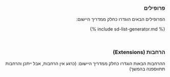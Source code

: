 <div dir="rtl" markdown="1">

### פרופילים
הפרופילים הבאים הוגדרו כחלק ממדריך היישום:
<!-- ================================================ -->
<!--  use this line to include an autogenerated list of all profiles and highlight new ones using the input/data/new_stuff.yml list.  Remove it if you would like to hand generate it -->

{% include sd-list-generator.md %}
<!-- ================================================ -->

<br />

### הרחבות (Extensions)

ההרחבות הבאות הוגדרו כחלק ממדריך היישום:
 (כרגע אין הרחבות, אבל ייתכן והרחבות תתווספנה בהמשך)

</div>

